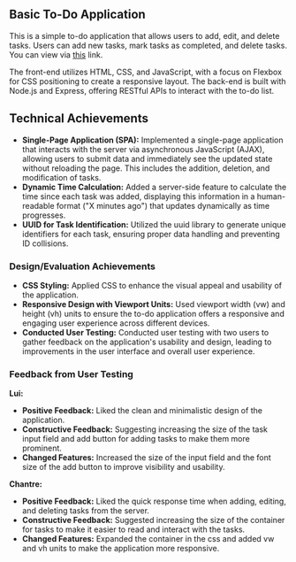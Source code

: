 ## Basic To-Do Application

This is a simple to-do application that allows users to add, edit, and delete tasks. Users can add new tasks, mark tasks as completed, and delete tasks. You can view via [this](https://a2-williamhuang.glitch.me) link.

The front-end utilizes HTML, CSS, and JavaScript, with a focus on Flexbox for CSS positioning to create a responsive layout. The back-end is built with Node.js and Express, offering RESTful APIs to interact with the to-do list.

## Technical Achievements

- **Single-Page Application (SPA):** Implemented a single-page application that interacts with the server via asynchronous JavaScript (AJAX), allowing users to submit data and immediately see the updated state without reloading the page. This includes the addition, deletion, and modification of tasks.
- **Dynamic Time Calculation:** Added a server-side feature to calculate the time since each task was added, displaying this information in a human-readable format ("X minutes ago") that updates dynamically as time progresses.
- **UUID for Task Identification:** Utilized the uuid library to generate unique identifiers for each task, ensuring proper data handling and preventing ID collisions.

### Design/Evaluation Achievements

- **CSS Styling:** Applied CSS to enhance the visual appeal and usability of the application.
- **Responsive Design with Viewport Units:** Used viewport width (vw) and height (vh) units to ensure the to-do application offers a responsive and engaging user experience across different devices.
- **Conducted User Testing:** Conducted user testing with two users to gather feedback on the application's usability and design, leading to improvements in the user interface and overall user experience.

### Feedback from User Testing

**Lui:**

- **Positive Feedback:** Liked the clean and minimalistic design of the application.
- **Constructive Feedback:** Suggesting increasing the size of the task input field and add button for adding tasks to make them more prominent.
- **Changed Features:** Increased the size of the input field and the font size of the add button to improve visibility and usability.

**Chantre:**

- **Positive Feedback:** Liked the quick response time when adding, editing, and deleting tasks from the server.
- **Constructive Feedback:** Suggested increasing the size of the container for tasks to make it easier to read and interact with the tasks.
- **Changed Features:** Expanded the container in the css and added vw and vh units to make the application more responsive.
